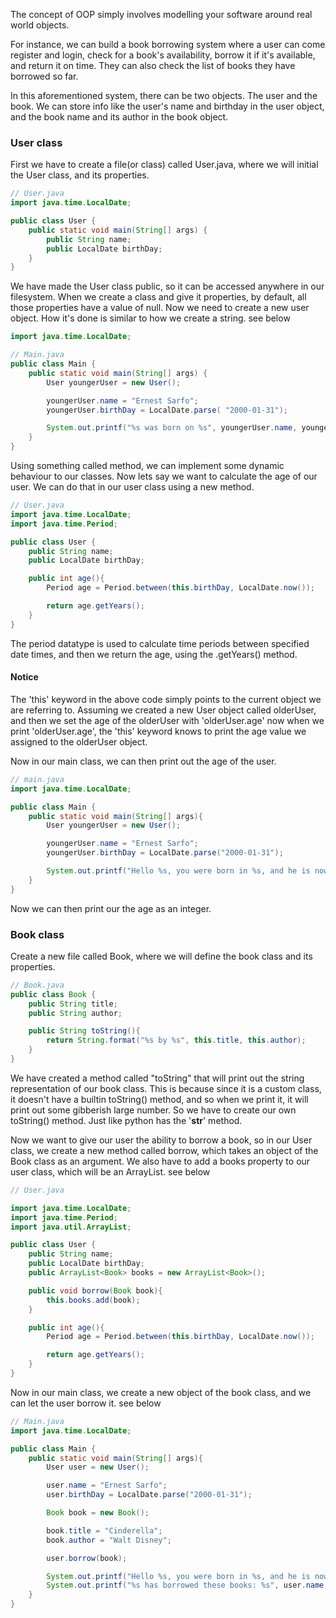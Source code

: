 The concept of OOP simply involves modelling your software around real world objects.

For instance, we can build a book borrowing system where a user can come register and login, check for a book's availability, borrow it if it's available, and return it on time. They can also check the list of books they have borrowed so far. 

In this aforementioned system, there can be two objects. The user and the book. We can store info like the user's name and birthday in the user object, and the book name and its author in the book object.

### User class
First we have to create a file(or class) called User.java, where we will initial the User class, and its properties.

```java
// User.java
import java.time.LocalDate;

public class User {
    public static void main(String[] args) {
        public String name;
        public LocalDate birthDay;
    }
}
```

We have made the User class public, so it can be accessed anywhere in our filesystem. When we create a class and give it properties, by default, all those properties have a value of null. Now we need to create a new user object. How it's done is similar to how we create a string. see below

```java
import java.time.LocalDate;

// Main.java
public class Main {
    public static void main(String[] args) {
        User youngerUser = new User();

        youngerUser.name = "Ernest Sarfo";
        youngerUser.birthDay = LocalDate.parse( "2000-01-31");

        System.out.printf("%s was born on %s", youngerUser.name, youngerUser.birthDay.toString());
    }
}
```

Using something called method, we can implement some dynamic behaviour to our classes. Now lets say we want to calculate the age of our user. We can do that in our user class using a new method.
```java
// User.java
import java.time.LocalDate;
import java.time.Period;

public class User {
    public String name;
    public LocalDate birthDay;

    public int age(){
        Period age = Period.between(this.birthDay, LocalDate.now());

        return age.getYears();
    }
}
```

The period datatype is used to calculate time periods between specified date times, and then we return the age, using the .getYears() method.


#### Notice
The 'this' keyword in the above code simply points to the current object we are referring to. Assuming we created a new User object called olderUser, and then we set the age of the olderUser with 'olderUser.age' now when we print 'olderUser.age', the 'this' keyword knows to print the age value we assigned to the olderUser object.

Now in our main class, we can then print out the age of the user.
```java
// main.java
import java.time.LocalDate;

public class Main {
    public static void main(String[] args){
        User youngerUser = new User();

        youngerUser.name = "Ernest Sarfo";
        youngerUser.birthDay = LocalDate.parse("2000-01-31");

        System.out.printf("Hello %s, you were born in %s, and he is now %d years old", youngerUser.name, youngerUser.birthDay.toString(), youngerUser.age());
    }
}
```
Now we can then print our the age as an integer.


### Book class
Create a new file called Book, where we will define the book class and its properties.
```java
// Book.java
public class Book {
    public String title;
    public String author;

    public String toString(){
        return String.format("%s by %s", this.title, this.author);
    }
}
```
We have created a method called "toString" that will print out the string representation of our book class. This is because since it is a custom class, it doesn't have a builtin toString() method, and so when we print it, it will print out some gibberish large number. So we have to create our own toString() method. Just like python has the '__str__' method.

Now we want to give our user the ability to borrow a book, so in our User class, we create a new method called borrow, which takes an object of the Book class as an argument. We also have to add a books property to our user class, which will be an ArrayList. see below
```java
// User.java

import java.time.LocalDate;
import java.time.Period;
import java.util.ArrayList;

public class User {
    public String name;
    public LocalDate birthDay;
    public ArrayList<Book> books = new ArrayList<Book>();

    public void borrow(Book book){
        this.books.add(book);
    }

    public int age(){
        Period age = Period.between(this.birthDay, LocalDate.now());

        return age.getYears();
    }
}
```

Now in our main class, we create a new object of the book class, and we can let the user borrow it. see below
```java
// Main.java
import java.time.LocalDate;

public class Main {
    public static void main(String[] args){
        User user = new User();

        user.name = "Ernest Sarfo";
        user.birthDay = LocalDate.parse("2000-01-31");

        Book book = new Book();

        book.title = "Cinderella";
        book.author = "Walt Disney";

        user.borrow(book);

        System.out.printf("Hello %s, you were born in %s, and he is now %d years old. \n", user.name, user.birthDay.toString(), user.age());
        System.out.printf("%s has borrowed these books: %s", user.name, user.books.toString());
    }
}
```
